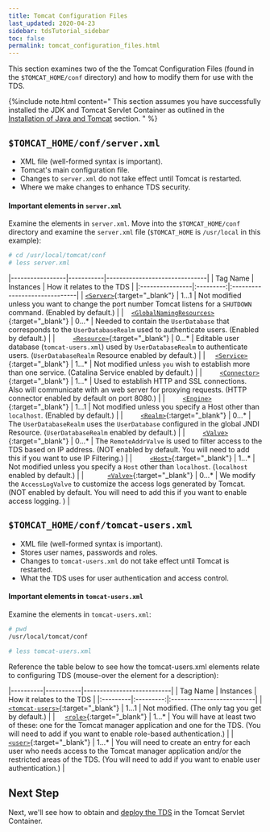 ```yaml
---
title: Tomcat Configuration Files
last_updated: 2020-04-23
sidebar: tdsTutorial_sidebar
toc: false
permalink: tomcat_configuration_files.html
---
```


This section examines two of the the Tomcat Configuration Files (found in the `$TOMCAT_HOME/conf` directory) and how to modify them for use with the TDS.

{%include note.html content="
This section assumes you have successfully installed the JDK and Tomcat Servlet Container as outlined in the [Installation of Java and Tomcat](install_java_tomcat.html) section.
" %}

## `$TOMCAT_HOME/conf/server.xml`

* XML file (well-formed syntax is important).
* Tomcat's main configuration file.
* Changes to `server.xml` do not take effect until Tomcat is restarted.
* Where we make changes to enhance TDS security.

#### Important elements in `server.xml`

Examine the elements in `server.xml`.
Move into the `$TOMCAT_HOME/conf` directory and examine the `server.xml` file (`$TOMCAT_HOME` is `/usr/local` in this example):

~~~bash
# cd /usr/local/tomcat/conf
# less server.xml
~~~


|-----------------|-----------|-------------------------------|
| Tag Name  | Instances | How it relates to the TDS     |
|:----------------|:---------:|:------------------------------|
| [`<Server>`](http://tomcat.apache.org/tomcat-8.5-doc/config/server.html "The Server element represents the entire Catalina servlet container as a whole. It is the single outermost element in server.xml"){:target="_blank"} | 1...1 | Not modified unless you want to change the port number Tomcat listens for a `SHUTDOWN` command. (Enabled by default.) |
| &nbsp;&nbsp; [`<GlobalNamingResources>`](http://tomcat.apache.org/tomcat-8.5-doc/config/globalresources.html "The GlobalNamingResources element defines the global Java Naming and Directory Interface (JNDI) resources for the Server."){:target="_blank"} | 0...\* | Needed to contain the `UserDatabase` that corresponds to the `UserDatabaseRealm` used to authenticate users. (Enabled by default.) |
| &nbsp; &nbsp; &nbsp; &nbsp; [`<Resource>`](http://tomcat.apache.org/tomcat-8.5-doc/config/resources.html "The Resource element represents a static resource from which classes will be loaded and static files will be served."){:target="_blank"} | 0...\* | Editable user database (`tomcat-users.xml`) used by `UserDatabaseRealm` to authenticate users. (`UserDatabaseRealm` Resource enabled by default.) |
| &nbsp; &nbsp; [`<Service>`](http://tomcat.apache.org/tomcat-8.5-doc/config/service.html "The Service element represents the combination of one or more Connector components that share a single Engine component for processing incoming requests. The top Tomcat service is named Catalina (hence the log file name of catalina.out)."){:target="_blank"} | 1...\* | Not modified unless `you` wish to establish more than one service. (Catalina Service enabled by default.) |
| &nbsp; &nbsp; &nbsp; &nbsp; [`<Connector>`](http://tomcat.apache.org/tomcat-8.5-doc/connectors.html "The Connector element forward requests to the Engine using a specific protocol and returns the results to the requesting client."){:target="_blank"} | 1...\* | Used to establish HTTP and SSL connections. Also will communicate with an web server for proxying requests. (HTTP connector enabled by default on port 8080.) |
| &nbsp; &nbsp; &nbsp; &nbsp; [`<Engine>`](http://tomcat.apache.org/tomcat-8.5-doc/config/engine.html "The Engine element represents the entire request processing machinery associated with a particular Catlina Service."){:target="_blank"} | 1...1 | Not modified unless you specify a Host other than `localhost`. (Enabled by default.) |
| &nbsp; &nbsp; &nbsp; &nbsp; [`<Realm>`](http://tomcat.apache.org/tomcat-8.5-doc/config/realm.html "The Realm element represents a database of usernames, passwords, and roles (groups) assigned to those users."){:target="_blank"} | 0...\* | The `UserDatabaseRealm` uses the `UserDatabase` configured in the global JNDI Resource. (`UserDatabaseRealm` enabled by default.) |
| &nbsp; &nbsp; &nbsp; &nbsp; [`<Valve>`](http://tomcat.apache.org/tomcat-8.5-doc/config/valve.html "The Valve element represents a component that will be inserted into the request processing pipeline for the associated containing element."){:target="_blank"} | 0...\* | The `RemoteAddrValve` is used to filter access to the TDS based on IP address. (NOT enabled by default. You will need to add this if you want to use IP Filtering.) |
| &nbsp; &nbsp; &nbsp; &nbsp; [`<Host>`](http://tomcat.apache.org/tomcat-8.5-doc/config/host.html "The Host element represents a virtual host."){:target="_blank"} | 1...\* | Not modified unless you specify a `Host` other than `localhost`. (`localhost` enabled by default.) |
| &nbsp; &nbsp; &nbsp; &nbsp; &nbsp; &nbsp;[`<Valve>`](http://tomcat.apache.org/tomcat-8.5-doc/config/valve.html "The Valve element represents a component that will be inserted into the request processing pipeline for the associated containing element."){:target="_blank"} | 0...\* | We modify the `AccessLogValve` to customize the access logs generated by Tomcat. (NOT enabled by default. You will need to add this if you want to enable access logging. ) |

## `$TOMCAT_HOME/conf/tomcat-users.xml`

* XML file (well-formed syntax is important).
* Stores user names, passwords and roles.
* Changes to `tomcat-users.xml` do not take effect until Tomcat is restarted.
* What the TDS uses for user authentication and access control.


#### Important elements in `tomcat-users.xml`

Examine the elements in `tomcat-users.xml`:

~~~bash
# pwd
/usr/local/tomcat/conf

# less tomcat-users.xml
~~~

Reference the table below to see how the tomcat-users.xml elements relate to configuring TDS (mouse-over the element for a description):

|----------|-----------|---------------------------|
| Tag Name | Instances | How it relates to the TDS |
|:---------|:---------:|:--------------------------|
| [`<tomcat-users>`](http://tomcat.apache.org/tomcat-8.5-doc/realm-howto.html#UserDatabaseRealm "The tomcat-users element represents the single outermost element in tomcat-users.xml"){:target="_blank"} | 1...1 | Not modified. (The only tag you get by default.) |
| &nbsp; &nbsp; [`<role>`](http://tomcat.apache.org/tomcat-8.5-doc/realm-howto.html#UserDatabaseRealm "The role element defines one role or group a user can belong to."){:target="_blank"} | 1...\* | You will have at least two of these: one for the Tomcat manager application and one for the TDS. (You will need to add if you want to enable role-based authentication.) |
| &nbsp; &nbsp; [`<user>`](http://tomcat.apache.org/tomcat-8.5-doc/realm-howto.html#UserDatabaseRealm "The user element represents one valid user."){:target="_blank"} | 1...\* | You will need to create an entry for each user who needs access to the Tomcat manager application and/or the restricted areas of the TDS. (You will need to add if you want to enable user authentication.) |


## Next Step

Next, we'll see how to obtain and [deploy the TDS](deploying_the_tds.html) in the Tomcat Servlet Container.